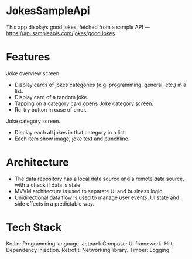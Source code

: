 # JokesSampleApi
This app displays good jokes, fetched from a sample API — https://api.sampleapis.com/jokes/goodJokes.

# Features
Joke overview screen.
- Display cards of jokes categories (e.g. programming, general, etc.) in a list. 
- Display card of a random joke.
- Tapping on a category card opens Joke category screen.
- Re-try button in case of error.

Joke category screen.
- Display each all jokes in that category in a list.
- Each item show image, joke text and punchline.

# Architecture
- The data repository has a local data source and a remote data source, with a check if data is stale.
- MVVM architecture is used to separate UI and business logic.
- Unidirectional data flow is used to manage user events, UI state and side effects in a predictable way.

# Tech Stack
Kotlin: Programming language.
Jetpack Compose: UI framework.
Hilt: Dependency injection.
Retrofit: Networking library.
Timber: Logging.